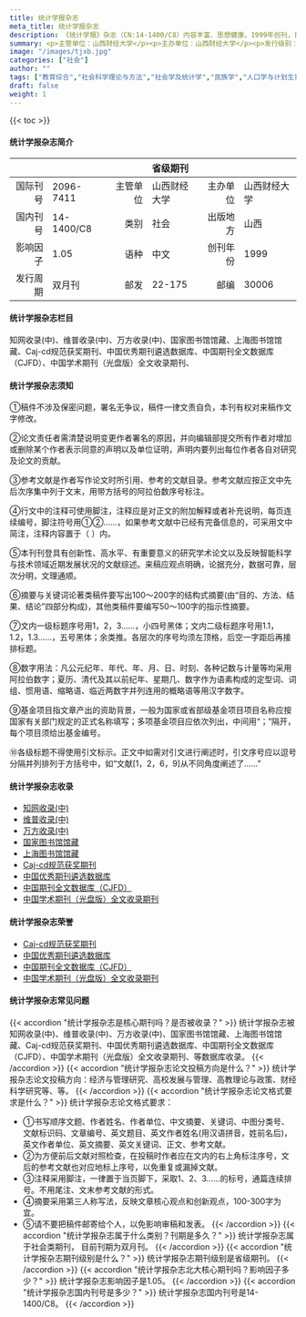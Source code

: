 ```yaml
---
title: 统计学报杂志
meta_title: 统计学报杂志
description: 《统计学报》杂志（CN:14-1400/C8）内容丰富、思想健康，1999年创刊，目前以双月刊形式发行，刊物对外积极扩大宣传，致力于提高杂志质量与影响。杂志是一本服务于统计学界的专业期刊，它通过发布高质量的研究论文，为推动我国统计学科学的发展和应用提供了重要支持。 《统计学报》杂志是一本专注于统计学理论、方法及其应用的学术期刊，旨在为统计学家、数据科学家、经济学家、生物学家、社会学家以及其他各领域的研究人员提供一个交流学术成果、探索统计方法、分享实践经验的平台。该杂志覆盖概率论、数理统计、应用统计、经济统计、生物统计、社会统计等多个领域，致力于推动统计学的创新和跨学科研究的发展。 创刊背景在于在大数据时代背景下，统计学作为数据处理和分析的核心工具，其重要性日益凸显。无论是在科学研究、商业决策还是公共政策制定中，准确的统计分析都发挥着至关重要的作用。因此，为了促进统计学理论的深入研究和实践应用的广泛推广，《统计学报》杂志应运而生，目的是为统计学界提供一个高水平的学术交流平台，促进统计学知识的创新和传播。
summary: <p>主管单位：山西财经大学</p><p>主办单位：山西财经大学</p><p>发行级别：省级期刊</p><p>发行周期：双月刊</p>
image: "/images/tjxb.jpg"
categories: ["社会"]
author: ""
tags: ["教育综合","社会科学理论与方法","社会学及统计学","民族学","人口学与计划生育","人才学与劳动科学","教育理论与教育管理","学前教育","初等教育","中等教育","高等教育","职业教育","成人教育与特殊教育","体育",]
draft: false
weight: 1
---
```


{{< toc >}}

#### 统计学报杂志简介
|               |                               |               | 省级期刊        |               |                           |
| ------------: | :---------------------------- | ------------: | :---------------------------- | ------------: | :------------------------ |
| 国际刊号      | 2096-7411   | 主管单位      | 山西财经大学     | 主办单位      | 山西财经大学     |
| 国内刊号      | 14-1400/C8        | 类别          | 社会       | 出版地方      | 山西           |
| 影响因子      | 1.05        | 语种          | 中文             | 创刊年份      | 1999    |
| 发行周期      | 双月刊    | 邮发          | 22-175              | 邮编          | 30006      |

#### 统计学报杂志栏目
<span>知网收录(中)</span>、<span>维普收录(中)</span>、<span>万方收录(中)</span>、<span>国家图书馆馆藏</span>、<span>上海图书馆馆藏</span>、<span>Caj-cd规范获奖期刊</span>、<span>中国优秀期刊遴选数据库</span>、<span>中国期刊全文数据库（CJFD）</span>、<span>中国学术期刊（光盘版）全文收录期刊</span>、

#### 统计学报杂志须知
<p><p>
	①稿件不涉及保密问题，署名无争议，稿件一律文责自负，本刊有权对来稿作文字修改。
</p><p>
	②论文责任者需清楚说明变更作者署名的原因，并向编辑部提交所有作者对增加或删除某个作者表示同意的声明以及单位证明，声明内要列出每位作者各自对研究及论文的贡献。
</p><p>
	③参考文献是作者写作论文时所引用、参考的文献目录。参考文献应按正文中先后次序集中列于文末，用带方括号的阿拉伯数序号标注。
</p><p>
	④行文中的注释可使用脚注，注释应是对正文的附加解释或者补充说明，每页连续编号，脚注符号用①②……，如果参考文献中已经有完备信息的，可采用文中简注，注释内容置于（ ）内。
</p><p>
	⑤本刊刊登具有创新性、高水平、有重要意义的研究学术论文以及反映智能科学与技术领域近期发展状况的文献综述。来稿应观点明确，论据充分，数据可靠，层次分明，文理通顺。
</p><p>
	⑥摘要与关键词论著类稿件要写出100～200字的结构式摘要(由“目的、方法、结果、结论”四部分构成)，其他类稿件要编写50～100字的指示性摘要。
</p><p>
	⑦文内一级标题序号用1，2，3……，小四号黑体；文内二级标题序号用1.1，1.2，1.3……，五号黑体；余类推。各层次的序号均须左顶格，后空一字距后再接排标题。
</p><p>
	⑧数字用法：凡公元纪年、年代、年、月、日、时刻、各种记数与计量等均采用阿拉伯数字；夏历、清代及其以前纪年、星期几、数字作为语素构成的定型词、词组、惯用语、缩略语、临近两数字并列连用的概略语等用汉字数字。
</p><p>
	⑨基金项目指文章产出的资助背景，一般为国家或省部级基金项目项目名称应按国家有关部门规定的正式名称填写；多项基金项目应依次列出，中间用“；”隔开，每个项目须给出基金编号。
</p><p>
	⑩各级标题不得使用引文标示。正文中如需对引文进行阐述时，引文序号应以逗号分隔并列排列于方括号中，如“文献[1，2，6，9]从不同角度阐述了……”
</p></p>


#### 统计学报杂志收录
<ul>
    <li class="inline-block">
        <a class="bg-theme-light hover:bg-primary dark:bg-darkmode-theme-light dark:hover:bg-darkmode-primary dark:hover:text-dark m-1 block rounded px-3 py-1 hover:text-white" href="#统计学报杂志收录">
        知网收录(中)
        </a>
    </li>
    <li class="inline-block">
        <a class="bg-theme-light hover:bg-primary dark:bg-darkmode-theme-light dark:hover:bg-darkmode-primary dark:hover:text-dark m-1 block rounded px-3 py-1 hover:text-white" href="#统计学报杂志收录">
        维普收录(中)
        </a>
    </li>
    <li class="inline-block">
        <a class="bg-theme-light hover:bg-primary dark:bg-darkmode-theme-light dark:hover:bg-darkmode-primary dark:hover:text-dark m-1 block rounded px-3 py-1 hover:text-white" href="#统计学报杂志收录">
        万方收录(中)
        </a>
    </li>
    <li class="inline-block">
        <a class="bg-theme-light hover:bg-primary dark:bg-darkmode-theme-light dark:hover:bg-darkmode-primary dark:hover:text-dark m-1 block rounded px-3 py-1 hover:text-white" href="#统计学报杂志收录">
        国家图书馆馆藏
        </a>
    </li>
    <li class="inline-block">
        <a class="bg-theme-light hover:bg-primary dark:bg-darkmode-theme-light dark:hover:bg-darkmode-primary dark:hover:text-dark m-1 block rounded px-3 py-1 hover:text-white" href="#统计学报杂志收录">
        上海图书馆馆藏
        </a>
    </li>
    <li class="inline-block">
        <a class="bg-theme-light hover:bg-primary dark:bg-darkmode-theme-light dark:hover:bg-darkmode-primary dark:hover:text-dark m-1 block rounded px-3 py-1 hover:text-white" href="#统计学报杂志收录">
        Caj-cd规范获奖期刊
        </a>
    </li>
    <li class="inline-block">
        <a class="bg-theme-light hover:bg-primary dark:bg-darkmode-theme-light dark:hover:bg-darkmode-primary dark:hover:text-dark m-1 block rounded px-3 py-1 hover:text-white" href="#统计学报杂志收录">
        中国优秀期刊遴选数据库
        </a>
    </li>
    <li class="inline-block">
        <a class="bg-theme-light hover:bg-primary dark:bg-darkmode-theme-light dark:hover:bg-darkmode-primary dark:hover:text-dark m-1 block rounded px-3 py-1 hover:text-white" href="#统计学报杂志收录">
        中国期刊全文数据库（CJFD）
        </a>
    </li>
    <li class="inline-block">
        <a class="bg-theme-light hover:bg-primary dark:bg-darkmode-theme-light dark:hover:bg-darkmode-primary dark:hover:text-dark m-1 block rounded px-3 py-1 hover:text-white" href="#统计学报杂志收录">
        中国学术期刊（光盘版）全文收录期刊
        </a>
    </li>
</ul>



#### 统计学报杂志荣誉
<ul>
    <li class="inline-block">
        <a class="bg-theme-light hover:bg-primary dark:bg-darkmode-theme-light dark:hover:bg-darkmode-primary dark:hover:text-dark m-1 block rounded px-3 py-1 hover:text-white" href="#统计学报杂志荣誉">
        Caj-cd规范获奖期刊
        </a>
    </li>
    <li class="inline-block">
        <a class="bg-theme-light hover:bg-primary dark:bg-darkmode-theme-light dark:hover:bg-darkmode-primary dark:hover:text-dark m-1 block rounded px-3 py-1 hover:text-white" href="#统计学报杂志荣誉">
        中国优秀期刊遴选数据库
        </a>
    </li>
    <li class="inline-block">
        <a class="bg-theme-light hover:bg-primary dark:bg-darkmode-theme-light dark:hover:bg-darkmode-primary dark:hover:text-dark m-1 block rounded px-3 py-1 hover:text-white" href="#统计学报杂志荣誉">
        中国期刊全文数据库（CJFD）
        </a>
    </li>
    <li class="inline-block">
        <a class="bg-theme-light hover:bg-primary dark:bg-darkmode-theme-light dark:hover:bg-darkmode-primary dark:hover:text-dark m-1 block rounded px-3 py-1 hover:text-white" href="#统计学报杂志荣誉">
        中国学术期刊（光盘版）全文收录期刊
        </a>
    </li>
</ul>












#### 统计学报杂志常见问题
{{< accordion "统计学报杂志是核心期刊吗？是否被收录？" >}}
统计学报杂志被知网收录(中)、维普收录(中)、万方收录(中)、国家图书馆馆藏、上海图书馆馆藏、Caj-cd规范获奖期刊、中国优秀期刊遴选数据库、中国期刊全文数据库（CJFD）、中国学术期刊（光盘版）全文收录期刊、等数据库收录。
{{< /accordion >}}
{{< accordion "统计学报杂志论文投稿方向是什么？" >}}
统计学报杂志论文投稿方向：经济与管理研究、高校发展与管理、高教理论与政策、财经科学研究等、等。
{{< /accordion >}}
{{< accordion "统计学报杂志论文格式要求是什么？" >}}
统计学报杂志论文格式要求：
- ①书写顺序文题、作者姓名、作者单位、中文摘要、关键词、中图分类号、文献标识码、文章编号、英文题目、英文作者姓名(用汉语拼音，姓前名后)，英文作者单位、英文摘要、英文关键词、正文、参考文献。
- ②为方便前后文献对照检查，在投稿时作者应在文内的右上角标注序号，文后的参考文献也对应地标上序号，以免重复或漏掉文献。
- ③注释采用脚注，一律置于当页脚下，采取1、2、3……的标号，通篇连续排号。不用尾注、文末参考文献的形式。
- ④摘要采用第三人称写法，反映文章核心观点和创新观点，100-300字为宜。
- ⑤请不要把稿件邮寄给个人，以免影响审稿和发表。
{{< /accordion >}}
{{< accordion "统计学报杂志属于什么类别？刊期是多久？" >}}
统计学报杂志属于社会类期刊， 目前刊期为双月刊。
{{< /accordion >}}
{{< accordion "统计学报杂志期刊级别是什么？" >}}
统计学报杂志期刊级别是省级期刊。
{{< /accordion >}}
{{< accordion "统计学报杂志北大核心期刊吗？影响因子多少？" >}}
统计学报杂志影响因子是1.05。
{{< /accordion >}}
{{< accordion "统计学报杂志国内刊号是多少？" >}}
统计学报杂志国内刊号是14-1400/C8。
{{< /accordion >}}